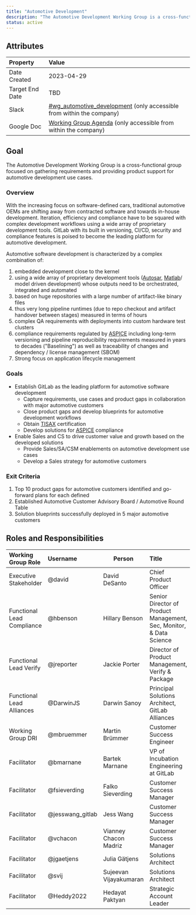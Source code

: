 ```yaml
---
title: "Automotive Development"
description: "The Automotive Development Working Group is a cross-functional group focused on gathering requirements and providing product support for automotive development use cases."
status: active
---
```


## Attributes

| Property        | Value                                                                                                                                             |
|:----------------|:--------------------------------------------------------------------------------------------------------------------------------------------------|
| Date Created    | 2023-04-29                                                                                                                                        |
| Target End Date | TBD                                                                                                                                    |
| Slack           | [#wg_automotive_development](https://gitlab.slack.com/archives/C057WU9SK61) (only accessible from within the company)   |
| Google Doc      | [Working Group Agenda](https://docs.google.com/document/d/1U30_tsJqTvVMCikGFhLnHk6VWD8Q1cOPCXCzcR-hAZE/edit) (only accessible from within the company) |

## Goal

The Automotive Development Working Group is a cross-functional group focused on gathering requirements and providing product support for automotive development use cases.

### Overview

With the increasing focus on software-defined cars, traditional automotive OEMs are shifting away from contracted software and towards in-house development. Iteration, efficiency and compliance have to be squared with complex development workflows using a wide array of proprietary development tools. GitLab with its built in versioning, CI/CD, security and compliance features is poised to become the leading platform for automotive development.

Automotive software development is characterized by a complex combination of:

1. embedded development close to the kernel
1. using a wide array of proprietary development tools ([Autosar](https://www.autosar.org/), [Matlab](https://www.mathworks.com/products/matlab.html)/ model driven development) whose outputs need to be orchestrated, integrated and automated
1. based on huge repositories with a large number of artifact-like binary files
1. thus very long pipeline runtimes (due to repo checkout and artifact handover between stages) measured in terms of hours
1. complex QA requirements with deployments into custom hardware test clusters
1. compliance requirements regulated by [ASPICE](https://vda-qmc.de/en/automotive-spice/) including long-term versioning and pipeline reproducibility requirements measured in years to decades ("Baselining") as well as traceability of changes and dependency / license management (SBOM)
1. Strong focus on application lifecycle management

### Goals

- Establish GitLab as the leading platform for automotive software development
  - Capture requirements, use cases and product gaps in collaboration with major automotive customers
  - Close product gaps and develop blueprints for automotive development workflows
  - Obtain [TISAX](https://portal.enx.com/en-us/tisax/) certification
  - Develop solutions for [ASPICE](https://vda-qmc.de/en/automotive-spice/) compliance
- Enable Sales and CS to drive customer value and growth based on the developed solutions
  - Provide Sales/SA/CSM enablements on automotive development use cases
  - Develop a Sales strategy for automotive customers

### Exit Criteria

1. Top 10 product gaps for automotive customers identified and go-forward plans for each defined
1. Established Automotive Customer Advisory Board / Automotive Round Table
1. Solution blueprints successfully deployed in 5 major automotive customers

## Roles and Responsibilities

| Working Group Role      | Username        | Person                                                                   | Title                                                           |
| :---------------------- | :-------------- | ------------------------------------------------------------------------ | :-------------------------------------------------------------- |
| Executive Stakeholder   | @david| David DeSanto | Chief Product Officer |
| Functional Lead Compliance | @hbenson | Hillary Benson | Senior Director of Product Management, Sec, Monitor, & Data Science |
| Functional Lead Verify | @jreporter | Jackie Porter | Director of Product Management, Verify & Package |
| Functional Lead Alliances | @DarwinJS | Darwin Sanoy | Principal Solutions Architect, GitLab Alliances |
| Working Group DRI             | @mbruemmer | Martin Brümmer | Customer Success Engineer |
| Facilitator                  | @bmarnane  | Bartek Marnane | VP of Incubation Engineering at GitLab |
| Facilitator                  | @fsieverding  | Falko Sieverding | Customer Success Manager |
| Facilitator                  | @jesswang_gitlab  | Jess Wang | Customer Success Manager |
| Facilitator                  | @vchacon  | Vianney Chacon Madriz | Customer Success Manager |
| Facilitator                  | @jgaetjens  | Julia Gätjens | Solutions Architect |
| Facilitator                  | @svij  | Sujeevan Vijayakumaran | Solutions Architect |
| Facilitator                  | @Heddy2022  | Hedayat Paktyan | Strategic Account Leader |
